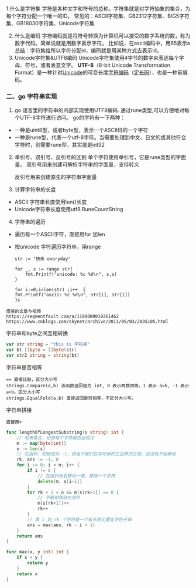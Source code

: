 1.什么是字符集
	字符是各种文字和符号的总称。字符集就是对字符抽象的集合，为每个字符分配一个唯一的ID。
	常见的：ASCII字符集、GB2312字符集、BIG5字符集、GB18030字符集、Unicode字符集

2. 什么是编码
   字符编码就是将符号转换为计算机可以接受的数字系统的数，称为数字代码。简单说就是用数字表示字符。
   比如说，在ascii编码中，用65表示a
   总结：字符集给所以字符分配id，编码就是用某种方式去表示id。
3. Unicode字符集&UTF8编码
   Unicode字符集使用4字节的数字来表达每个字母、符号，或者表意文字。
   **UTF-8**（8-bit Unicode Transformation Format）是一种针对[Unicode](http://zh.wikipedia.org/wiki/Unicode)的可变长度[字符编码](http://zh.wikipedia.org/wiki/字符编码)（[定长码](http://zh.wikipedia.org/w/index.php?title=定长码&action=edit&redlink=1)），也是一种前缀码。
   



### 二、go 字符串实现

1. go 语言里的字符串的内部实现使用UTF8编码. 通过rune类型,可以方便地对每个UTF-8字符进行访问。
   go的字符有一下两种：

+ 一种是uint8型，或者byte型，表示一个ASCII码的一个字符
+ 一种是rune型，代表一个utf-8字符。当需要处理到中文、日文的或其他符合字符时，则需要rune型，其实就是int32

2. 单引号、双引号、反引号的区别
   单个字符使用单引号，它是rune类型的字面量。
   双引号用来创建可解析字符串的字面量，支持转义

   反引号用来创建原生的字符串字面量

3. 计算字符串的长度

+ ASCII 字符串长度使用len()长度
+ Unicode字符串长度使用utf8.RuneCountString



4. 字符串的遍历

+ 遍历每一个ASCII字符，直接用for 加len
+ 按unicode 字符遍历字符串，用range

    ```
    str := "快乐 everyday"
    
    for _, s := range str{
        fmt.Printf("unicode: %c %d\n", s,s)
    }
    
    for i:=0;i<len(str) ;i++  {
    fmt.Printf("ascii: %c %d\n", str[i], str[i])
    }s
    ```

```
借鉴的文章与视频
https://segmentfault.com/a/1190000019361462
https://www.cnblogs.com/skynet/archive/2011/05/03/2035105.html
```



字符串和byte之间互相转换

```go
var str string = "this is 字符串"
var bt []byte = []byte(str)
var str2 string = string(bt)
```

字符串是否相等

```
== 直接比较，区分大小写
strings.Compare(a,b) 该函数返回值为 int, 0 表示两数相等，1 表示 a>b, -1 表示 a<b。区分大小写
strings.EqualFold(a,b) 直接返回是否相等，不区分大小写。
```

字符串拼接

```
直接用+
```

```go
func lengthOfLongestSubstring(s string) int {
    // 哈希集合，记录每个字符是否出现过
    m := map[byte]int{}
    n := len(s)
    // 右指针，初始值为 -1，相当于我们在字符串的左边界的左侧，还没有开始移动
    rk, ans := -1, 0
    for i := 0; i < n; i++ {
        if i != 0 {
            // 左指针向右移动一格，移除一个字符
            delete(m, s[i-1])
        }
        for rk + 1 < n && m[s[rk+1]] == 0 {
            // 不断地移动右指针
            m[s[rk+1]]++
            rk++
        }
        // 第 i 到 rk 个字符是一个极长的无重复字符子串
        ans = max(ans, rk - i + 1)
    }
    return ans
}

func max(x, y int) int {
    if x < y {
        return y
    }
    return x
}
```
